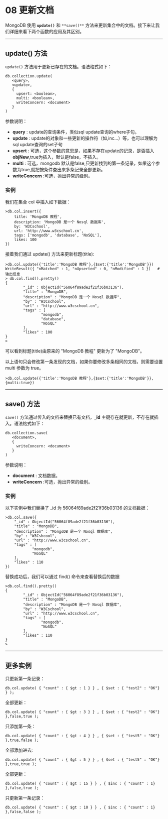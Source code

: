 # 08 更新文档

MongoDB 使用 **​`update()`​** 和​ `**save()**` ​方法来更新集合中的文档。接下来让我们详细来看下两个函数的应用及其区别。

---

## update() 方法

​`update()` ​方法用于更新已存在的文档。语法格式如下：

```shell
db.collection.update(
   <query>,
   <update>,
   {
     upsert: <boolean>,
     multi: <boolean>,
     writeConcern: <document>
   }
)
```

参数说明：

- **query** : update的查询条件，类似sql update查询的where子句。
- **update** : update的对象和一些更新的操作符（如$,$inc...）等，也可以理解为 sql update查询的set子句
- **upsert** : 可选，这个参数的意思是，如果不存在update的记录，是否插入**objNew**,true为插入，默认是false，不插入。
- **multi** : 可选，mongodb 默认是false,只更新找到的第一条记录，如果这个参数为true,就把按条件查出来多条记录全部更新。
- **writeConcern** :可选，抛出异常的级别。

### 实例

我们在集合 col 中插入如下数据：

```shell
>db.col.insert({
    title: 'MongoDB 教程', 
    description: 'MongoDB 是一个 Nosql 数据库',
    by: 'W3Cschool',
    url: 'http://www.w3cschool.cn',
    tags: ['mongodb', 'database', 'NoSQL'],
    likes: 100
})
```

接着我们通过 update() 方法来更新标题(title):

```shell
>db.col.update({'title':'MongoDB 教程'},{$set:{'title':'MongoDB'}})
WriteResult({ "nMatched" : 1, "nUpserted" : 0, "nModified" : 1 })   # 输出信息
> db.col.find().pretty()
{
        "_id" : ObjectId("56064f89ade2f21f36b03136"),
        "title" : "MongoDB",
        "description" : "MongoDB 是一个 Nosql 数据库",
        "by" : "W3Cschool",
        "url" : "http://www.w3cschool.cn",
        "tags" : [
                "mongodb",
                "database",
                "NoSQL"
        ],
        "likes" : 100
}
>
```

可以看到标题(title)由原来的 "MongoDB 教程" 更新为了 "MongoDB"。

以上语句只会修改第一条发现的文档，如果你要修改多条相同的文档，则需要设置 multi 参数为 true。

```shell
>db.col.update({'title':'MongoDB 教程'},{$set:{'title':'MongoDB'}},{multi:true})
```

---

## save() 方法

​`save()` ​方法通过传入的文档来替换已有文档，**_id** 主键存在就更新，不存在就插入。语法格式如下：

```shell
db.collection.save(
   <document>,
   {
     writeConcern: <document>
   }
)
```

参数说明：

- **document** : 文档数据。
- **writeConcern** :可选，抛出异常的级别。

### 实例

以下实例中我们替换了 _id 为 56064f89ade2f21f36b03136 的文档数据：

```shell
>db.col.save({
    "_id" : ObjectId("56064f89ade2f21f36b03136"),
    "title" : "MongoDB",
    "description" : "MongoDB 是一个 Nosql 数据库",
    "by" : "W3Cshcool",
    "url" : "http://www.w3cschool.cn",
    "tags" : [
            "mongodb",
            "NoSQL"
    ],
    "likes" : 110
})
```

替换成功后，我们可以通过 find() 命令来查看替换后的数据

```shell
>db.col.find().pretty()
{
        "_id" : ObjectId("56064f89ade2f21f36b03136"),
        "title" : "MongoDB",
        "description" : "MongoDB 是一个 Nosql 数据库",
        "by" : "W3Cschool",
        "url" : "http://www.w3cschool.cn",
        "tags" : [
                "mongodb",
                "NoSQL"
        ],
        "likes" : 110
}
> 
```

---

## 更多实例

只更新第一条记录：

```shell
db.col.update( { "count" : { $gt : 1 } } , { $set : { "test2" : "OK"} } );
```

全部更新：

```shell
db.col.update( { "count" : { $gt : 3 } } , { $set : { "test2" : "OK"} },false,true );
```

只添加第一条：

```shell
db.col.update( { "count" : { $gt : 4 } } , { $set : { "test5" : "OK"} },true,false );
```

全部添加进去:

```shell
db.col.update( { "count" : { $gt : 5 } } , { $set : { "test5" : "OK"} },true,true );
```

全部更新：

```shell
db.col.update( { "count" : { $gt : 15 } } , { $inc : { "count" : 1} },false,true );
```

只更新第一条记录：

```shell
db.col.update( { "count" : { $gt : 10 } } , { $inc : { "count" : 1} },false,false );
```
